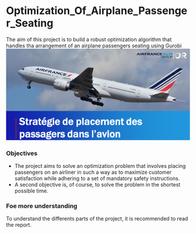 # Optimization_Of_Airplane_Passenger_Seating
The aim of this project is to build a robust optimization algorithm that handles tha arrangement of an airplane passengers seating using Gurobi
![image_presentation](images/image_presentation.png)


### Objectives

- The project aims to solve an optimization problem that involves placing passengers on an airliner in such a way as to maximize customer satisfaction while adhering to a set of mandatory safety instructions.
- A second objective is, of course, to solve the problem in the shortest possible time.

### Foe more understanding 
To understand the differents parts of the project, it is recommended to read the report.
